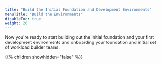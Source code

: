 ```yaml
---
title: "Build the Initial Foundation and Development Environments"
menuTitle: "Build the Environments"
disableToc: true
weight: 20
---
```


Now you're ready to start building out the initial foundation and your first development environments and onboarding your foundation and initial set of workload builder teams.

{{% children showhidden="false" %}}